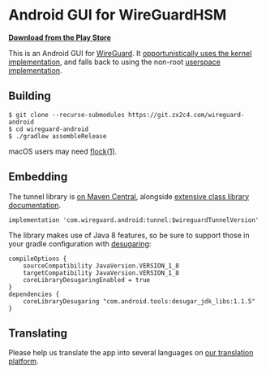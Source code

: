 # Android GUI for WireGuardHSM

**[Download from the Play Store](https://play.google.com/store/apps/details?id=com.wireguard.android)**

This is an Android GUI for [WireGuard](https://www.wireguard.com/). It [opportunistically uses the kernel implementation](https://git.zx2c4.com/android_kernel_wireguard/about/), and falls back to using the non-root [userspace implementation](https://git.zx2c4.com/wireguard-go/about/).

## Building

```
$ git clone --recurse-submodules https://git.zx2c4.com/wireguard-android
$ cd wireguard-android
$ ./gradlew assembleRelease
```

macOS users may need [flock(1)](https://github.com/discoteq/flock).

## Embedding

The tunnel library is [on Maven Central](https://search.maven.org/artifact/com.wireguard.android/tunnel), alongside [extensive class library documentation](https://javadoc.io/doc/com.wireguard.android/tunnel).

```
implementation 'com.wireguard.android:tunnel:$wireguardTunnelVersion'
```

The library makes use of Java 8 features, so be sure to support those in your gradle configuration with [desugaring](https://developer.android.com/studio/write/java8-support#library-desugaring):

```
compileOptions {
    sourceCompatibility JavaVersion.VERSION_1_8
    targetCompatibility JavaVersion.VERSION_1_8
    coreLibraryDesugaringEnabled = true
}
dependencies {
    coreLibraryDesugaring "com.android.tools:desugar_jdk_libs:1.1.5"
}
```

## Translating

Please help us translate the app into several languages on [our translation platform](https://crowdin.com/project/WireGuard).
